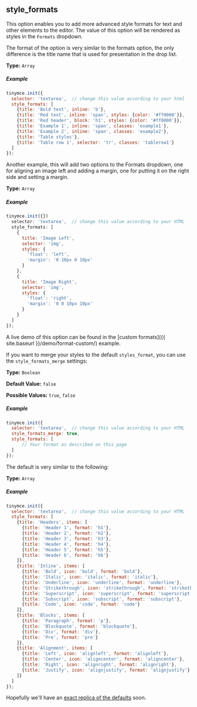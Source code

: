 
## style_formats

This option enables you to add more advanced style formats for text and other elements to the editor. The value of this option will be rendered as styles in the `Formats` dropdown.

The format of the option is very similar to the formats option, the only difference is the title name that is used for presentation in the drop list.

**Type:** `Array`

##### Example

```js
tinymce.init({
  selector: 'textarea',  // change this value according to your html
  style_formats: [
    {title: 'Bold text', inline: 'b'},
    {title: 'Red text', inline: 'span', styles: {color: '#ff0000'}},
    {title: 'Red header', block: 'h1', styles: {color: '#ff0000'}},
    {title: 'Example 1', inline: 'span', classes: 'example1'},
    {title: 'Example 2', inline: 'span', classes: 'example2'},
    {title: 'Table styles'},
    {title: 'Table row 1', selector: 'tr', classes: 'tablerow1'}
  ]
});
```

Another example, this will add two options to the Formats dropdown, one for aligning an image left and adding a margin, one for putting it on the right side and setting a margin.

**Type:** `Array`

##### Example

```js
tinymce.init({})
  selector: 'textarea',  // change this value according to your HTML
  style_formats: [
    {
      title: 'Image Left',
      selector: 'img',
      styles: {
        'float': 'left',
        'margin': '0 10px 0 10px'
      }
    },
    {
      title: 'Image Right',
      selector: 'img',
      styles: {
        'float': 'right',
        'margin': '0 0 10px 10px'
      }
    }
  ]
});
```

A live demo of this option can be found in the [custom formats]({{ site.baseurl }}/demo/format-custom/) example.

If you want to merge your styles to the default `styles_format`, you can use the `style_formats_merge` settings:

**Type:** `Boolean`

**Default Value:** `false`

**Possible Values:** `true`, `false`

##### Example

```js
tinymce.init({
  selector: 'textarea',  // change this value according to your HTML
  style_formats_merge: true,
  style_formats: [
      // Your format as described on this page
  ]
});
```

The default is very similar to the following:

**Type:** `Array`

##### Example

```js
tinymce.init({
  selector: 'textarea',  // change this value according to your HTML
  style_formats: [
    {title: 'Headers', items: [
      {title: 'Header 1', format: 'h1'},
      {title: 'Header 2', format: 'h2'},
      {title: 'Header 3', format: 'h3'},
      {title: 'Header 4', format: 'h4'},
      {title: 'Header 5', format: 'h5'},
      {title: 'Header 6', format: 'h6'}
    ]},
    {title: 'Inline', items: [
      {title: 'Bold', icon: 'bold', format: 'bold'},
      {title: 'Italic', icon: 'italic', format: 'italic'},
      {title: 'Underline', icon: 'underline', format: 'underline'},
      {title: 'Strikethrough', icon: 'strikethrough', format: 'strikethrough'},
      {title: 'Superscript', icon: 'superscript', format: 'superscript'},
      {title: 'Subscript', icon: 'subscript', format: 'subscript'},
      {title: 'Code', icon: 'code', format: 'code'}
    ]},
    {title: 'Blocks', items: [
      {title: 'Paragraph', format: 'p'},
      {title: 'Blockquote', format: 'blockquote'},
      {title: 'Div', format: 'div'},
      {title: 'Pre', format: 'pre'}
    ]},
    {title: 'Alignment', items: [
      {title: 'Left', icon: 'alignleft', format: 'alignleft'},
      {title: 'Center', icon: 'aligncenter', format: 'aligncenter'},
      {title: 'Right', icon: 'alignright', format: 'alignright'},
      {title: 'Justify', icon: 'alignjustify', format: 'alignjustify'}
    ]}
  ]
});
```

Hopefully we'll have an [exact replica of the defaults](http://www.tinymce.com/forum/viewtopic.php?id=33648) soon.
